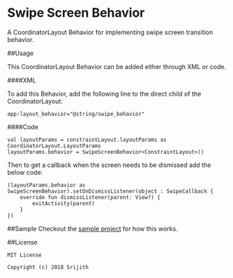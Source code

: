 # Swipe Screen Behavior

A CoordinatorLayout Behavior for implementing swipe screen transition behavior.

##Usage

This CoordinatorLayout Behavior can be added either through XML or code.

####XML

To add this Behavior, add the following line to the direct child of the CoordinatorLayout:

```
app:layout_behavior="@string/swipe_behavior"
```

####Code
```
val layoutParams = constraintLayout.layoutParams as CoordinatorLayout.LayoutParams
layoutParams.behavior = SwipeScreenBehavior<ConstraintLayout>()
```

Then to get a callback when the screen needs to be dismissed add the below code:

```
(layoutParams.behavior as SwipeScreenBehavior).setOnDismissListener(object : SwipeCallback {
    override fun dismissListener(parent: View?) {
        exitActivity(parent)
    }
})
```

##Sample
Checkout the [sample project](https://github.com/sjthn/SwipeScreenBehavior/tree/master/example) for how this works.

##License
```
MIT License

Copyright (c) 2018 Srijith
```